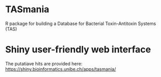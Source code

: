 # TASmania
R package for building a Database for Bacterial Toxin-Antitoxin Systems (TAS)

# Shiny user-friendly web interface
The putatiave hits are provided here: <br>
https://shiny.bioinformatics.unibe.ch/apps/tasmania/


